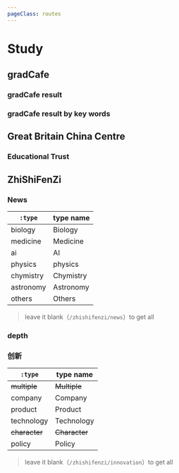 ```yaml
---
pageClass: routes
---
```


# Study

## gradCafe

### gradCafe result

<RouteEn author="liecn" example="/gradcafe/result" path="/gradcafe/result" />

### gradCafe result by key words

<RouteEn author="liecn" example="/gradcafe/result/computer" path="/gradcafe/result/:type" :paramsDesc="['Keyword']"/>

## Great Britain China Centre

### Educational Trust

<RouteEn author="HenryQW" example="/gbcc/trust" path="/gbcc/trust" />

## ZhiShiFenZi

### News

<RouteEn author="yech1990" example="/zhishifenzi/news/ai" path="/zhishifenzi/news/:type" :paramsDesc="['type，eg. ai']"/>

| `:type`   | type name |
| --------- | --------- |
| biology   | Biology   |
| medicine  | Medicine  |
| ai        | AI        |
| physics   | physics   |
| chymistry | Chymistry |
| astronomy | Astronomy |
| others    | Others    |

> leave it blank（`/zhishifenzi/news`）to get all

### depth

<RouteEn author="yech1990" example="/zhishifenzi/depth" path="/zhishifenzi/depth" />

### 创新

<Route author="yech1990" example="/zhishifenzi/innovation/company" path="/zhishifenzi/innovation/:type" :paramsDesc="['类别，如 company']"/>

| `:type`       | type name     |
| ------------- | ------------- |
| ~~multiple~~  | ~~Multiple~~  |
| company       | Company       |
| product       | Product       |
| technology    | Technology    |
| ~~character~~ | ~~Character~~ |
| policy        | Policy        |

> leave it blank（`/zhishifenzi/innovation`）to get all
